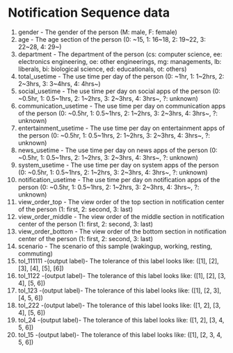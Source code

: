 # Notification Sequence data

1. gender - The gender of the person (M: male, F: female)
2. age - The age section of the person (0: \~15, 1: 16\~18, 2: 19\~22, 3: 22\~28, 4: 29\~)
3. department - The department of the person (cs: computer science, ee: electronics engineering, oe: other engineerings, mg: managements, lb: liberals, bi: biological science, ed: educationals, ot: others)
4. total_usetime - The use time per day of the person (0: \~1hr, 1: 1\~2hrs, 2: 2\~3hrs, 3: 3\~4hrs, 4: 4hrs\~)
5. social_usetime - The use time per day on social apps of the person (0: \~0.5hr, 1: 0.5\~1hrs, 2: 1\~2hrs, 3: 2\~3hrs, 4: 3hrs\~, ?: unknown)
6. communication_usetime - The use time per day on communication apps of the person (0: \~0.5hr, 1: 0.5\~1hrs, 2: 1\~2hrs, 3: 2\~3hrs, 4: 3hrs\~, ?: unknown)
7. entertainment_usetime - The use time per day on entertainment apps of the person (0: \~0.5hr, 1: 0.5\~1hrs, 2: 1\~2hrs, 3: 2\~3hrs, 4: 3hrs\~, ?: unknown)
8. news_usetime - The use time per day on news apps of the person (0: \~0.5hr, 1: 0.5\~1hrs, 2: 1\~2hrs, 3: 2\~3hrs, 4: 3hrs\~, ?: unknown)
9. system_usetime - The use time per day on system apps of the person (0: \~0.5hr, 1: 0.5\~1hrs, 2: 1\~2hrs, 3: 2\~3hrs, 4: 3hrs\~, ?: unknown)
10. notification_usetime - The use time per day on notification apps of the person (0: \~0.5hr, 1: 0.5\~1hrs, 2: 1\~2hrs, 3: 2\~3hrs, 4: 3hrs\~, ?: unknown)
11. view_order_top - The view order of the top section in notification center of the person (1: first, 2: second, 3: last)
12. view_order_middle - The view order of the middle section in notification center of the person (1: first, 2: second, 3: last)
13. view_order_bottom - The view order of the bottom section in notification center of the person (1: first, 2: second, 3: last)
14. scenario - The scenario of this sample (wakingup, working, resting, commuting)
15. tol_111111 -(output label)- The tolerance of this label looks like: ([1], [2], [3], [4], [5], [6])
16. tol_1122 -(output label)- The tolerance of this label looks like: ([1], [2], [3, 4], [5, 6])
17. tol_123 -(output label)- The tolerance of this label looks like: ([1], [2, 3], [4, 5, 6])
18. tol_222 -(output label)- The tolerance of this label looks like: ([1, 2], [3, 4], [5, 6])
19. tol_24 -(output label)- The tolerance of this label looks like: ([1, 2], [3, 4, 5, 6])
20. tol_15 -(output label)- The tolerance of this label looks like: ([1], [2, 3, 4, 5, 6])
